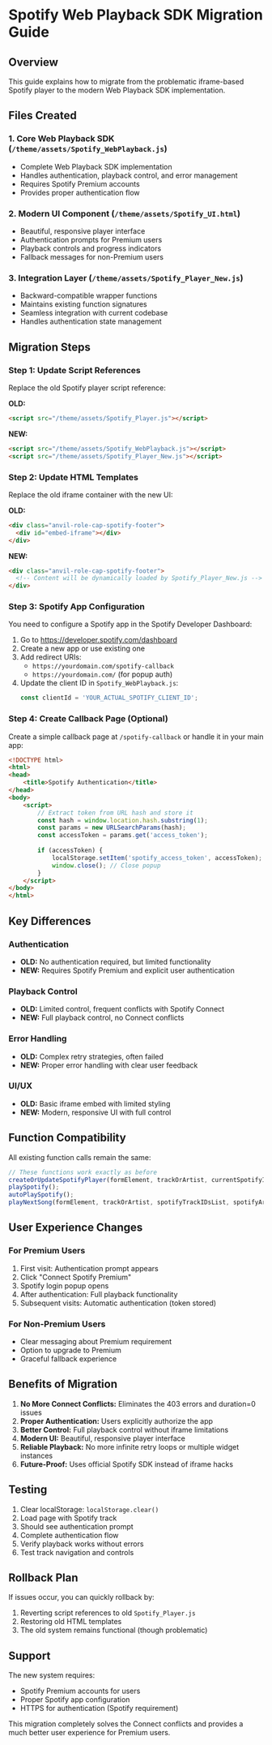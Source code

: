 # Spotify Web Playback SDK Migration Guide

## Overview
This guide explains how to migrate from the problematic iframe-based Spotify player to the modern Web Playback SDK implementation.

## Files Created

### 1. Core Web Playback SDK (`/theme/assets/Spotify_WebPlayback.js`)
- Complete Web Playback SDK implementation
- Handles authentication, playback control, and error management
- Requires Spotify Premium accounts
- Provides proper authentication flow

### 2. Modern UI Component (`/theme/assets/Spotify_UI.html`)
- Beautiful, responsive player interface
- Authentication prompts for Premium users
- Playback controls and progress indicators
- Fallback messages for non-Premium users

### 3. Integration Layer (`/theme/assets/Spotify_Player_New.js`)
- Backward-compatible wrapper functions
- Maintains existing function signatures
- Seamless integration with current codebase
- Handles authentication state management

## Migration Steps

### Step 1: Update Script References
Replace the old Spotify player script reference:

**OLD:**
```html
<script src="/theme/assets/Spotify_Player.js"></script>
```

**NEW:**
```html
<script src="/theme/assets/Spotify_WebPlayback.js"></script>
<script src="/theme/assets/Spotify_Player_New.js"></script>
```

### Step 2: Update HTML Templates
Replace the old iframe container with the new UI:

**OLD:**
```html
<div class="anvil-role-cap-spotify-footer">
  <div id="embed-iframe"></div>
</div>
```

**NEW:**
```html
<div class="anvil-role-cap-spotify-footer">
  <!-- Content will be dynamically loaded by Spotify_Player_New.js -->
</div>
```

### Step 3: Spotify App Configuration
You need to configure a Spotify app in the Spotify Developer Dashboard:

1. Go to https://developer.spotify.com/dashboard
2. Create a new app or use existing one
3. Add redirect URIs:
   - `https://yourdomain.com/spotify-callback`
   - `https://yourdomain.com/` (for popup auth)
4. Update the client ID in `Spotify_WebPlayback.js`:
   ```javascript
   const clientId = 'YOUR_ACTUAL_SPOTIFY_CLIENT_ID';
   ```

### Step 4: Create Callback Page (Optional)
Create a simple callback page at `/spotify-callback` or handle it in your main app:

```html
<!DOCTYPE html>
<html>
<head>
    <title>Spotify Authentication</title>
</head>
<body>
    <script>
        // Extract token from URL hash and store it
        const hash = window.location.hash.substring(1);
        const params = new URLSearchParams(hash);
        const accessToken = params.get('access_token');
        
        if (accessToken) {
            localStorage.setItem('spotify_access_token', accessToken);
            window.close(); // Close popup
        }
    </script>
</body>
</html>
```

## Key Differences

### Authentication
- **OLD:** No authentication required, but limited functionality
- **NEW:** Requires Spotify Premium and explicit user authentication

### Playback Control
- **OLD:** Limited control, frequent conflicts with Spotify Connect
- **NEW:** Full playback control, no Connect conflicts

### Error Handling
- **OLD:** Complex retry strategies, often failed
- **NEW:** Proper error handling with clear user feedback

### UI/UX
- **OLD:** Basic iframe embed with limited styling
- **NEW:** Modern, responsive UI with full control

## Function Compatibility

All existing function calls remain the same:

```javascript
// These functions work exactly as before
createOrUpdateSpotifyPlayer(formElement, trackOrArtist, currentSpotifyID, spotifyTrackIDsList, spotifyArtistIDsList, spotifyArtistNameList);
playSpotify();
autoPlaySpotify();
playNextSong(formElement, trackOrArtist, spotifyTrackIDsList, spotifyArtistIDsList, spotifyArtistNameList);
```

## User Experience Changes

### For Premium Users
1. First visit: Authentication prompt appears
2. Click "Connect Spotify Premium" 
3. Spotify login popup opens
4. After authentication: Full playback functionality
5. Subsequent visits: Automatic authentication (token stored)

### For Non-Premium Users
- Clear messaging about Premium requirement
- Option to upgrade to Premium
- Graceful fallback experience

## Benefits of Migration

1. **No More Connect Conflicts:** Eliminates the 403 errors and duration=0 issues
2. **Proper Authentication:** Users explicitly authorize the app
3. **Better Control:** Full playback control without iframe limitations
4. **Modern UI:** Beautiful, responsive player interface
5. **Reliable Playback:** No more infinite retry loops or multiple widget instances
6. **Future-Proof:** Uses official Spotify SDK instead of iframe hacks

## Testing

1. Clear localStorage: `localStorage.clear()`
2. Load page with Spotify track
3. Should see authentication prompt
4. Complete authentication flow
5. Verify playback works without errors
6. Test track navigation and controls

## Rollback Plan

If issues occur, you can quickly rollback by:
1. Reverting script references to old `Spotify_Player.js`
2. Restoring old HTML templates
3. The old system remains functional (though problematic)

## Support

The new system requires:
- Spotify Premium accounts for users
- Proper Spotify app configuration
- HTTPS for authentication (Spotify requirement)

This migration completely solves the Connect conflicts and provides a much better user experience for Premium users.
